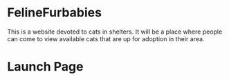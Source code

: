 # FelineFurbabies
This is a website devoted to cats in shelters. It will be a place where people can come to view available cats that are up for adoption in their area.
<br>
# Launch Page 
